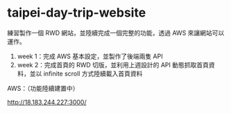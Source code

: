 # taipei-day-trip-website

練習製作一個 RWD 網站，並陸續完成一個完整的功能，透過 AWS 來讓網站可以運作。

1. week 1：完成 AWS 基本設定，並製作了後端兩隻 API
2. week 2：完成首頁的 RWD 切版，並利用上週設計的 API 動態抓取首頁資料，並以 infinite scroll 方式陸續載入首頁資料

AWS：（功能陸續建置中）

http://18.183.244.227:3000/
